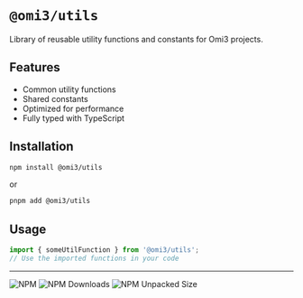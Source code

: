 # `@omi3/utils`

Library of reusable utility functions and constants for Omi3 projects.

## Features

- Common utility functions
- Shared constants
- Optimized for performance
- Fully typed with TypeScript

## Installation

```bash
npm install @omi3/utils
```
or

```bash
pnpm add @omi3/utils
```

## Usage

```typescript
import { someUtilFunction } from '@omi3/utils';
// Use the imported functions in your code
```
---

<div>
  <img alt="NPM" src="https://img.shields.io/npm/v/%40omi3%2Futils?color=red&label=npm&logo=npm&logoColor=red">
  <img alt="NPM Downloads" src="https://img.shields.io/npm/dm/%40omi3%2Futils">
  <img alt="NPM Unpacked Size" src="https://img.shields.io/npm/unpacked-size/%40omi3%2Futils">
</div>



